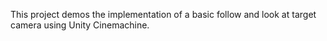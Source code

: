 This project demos the implementation of a basic follow and look at target camera using Unity Cinemachine.

